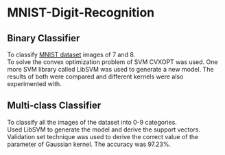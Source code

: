 # MNIST-Digit-Recognition

## Binary Classifier
To classify [MNIST dataset](http://yann.lecun.com/exdb/mnist/) images of 7 and 8. <br />
To solve the convex optimization problem of SVM CVXOPT was used. One more SVM library called LibSVM was used to generate a new model. The results of both were compared and different kernels were also experimented with.

## Multi-class Classifier
To classify all the images of the dataset into 0-9 categories. <br />
Used LibSVM to generate the model and derive the support vectors. Validation set technique was used to derive the correct value of the parameter of Gaussian kernel. The accuracy was 97.23%.
